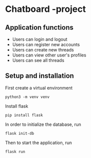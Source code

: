 # Chatboard -project

## Application functions

* Users can login and logout
* Users can register new accounts
* Users can create new threads
* Users can view other user's profiles
* Users can see all threads

## Setup and installation

First create a virtual environment
```
python3 -m venv venv
```
Install flask
```
pip install flask
```

In order to initialize the database, run

```
flask init-db
```

Then to start the application, run

```
flask run
```


